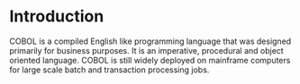 # Introduction

COBOL is a compiled English like programming language that was designed primarily for business purposes. It is an imperative, procedural and object oriented language. COBOL is still widely deployed on mainframe computers for large scale batch and transaction processing jobs.